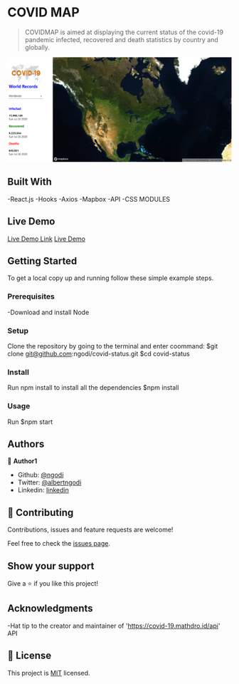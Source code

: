 # COVID MAP

> COVIDMAP is aimed at displaying the current status of the covid-19 pandemic infected, recovered and death statistics by country and globally.

![screenshot](./screenshot.png)


## Built With

-React.js
-Hooks
-Axios
-Mapbox
-API
-CSS MODULES

## Live Demo

[Live Demo Link](admiring-beaver-9b2ce5.netlify.app)
[Live Demo](admiring-beaver-9b2ce5.netlify.app)


## Getting Started

To get a local copy up and running follow these simple example steps.

### Prerequisites
-Download and install Node
### Setup
Clone the repository by going to the terminal and enter coommand:
$git clone git@github.com:ngodi/covid-status.git
$cd covid-status
### Install
Run npm install to install all the dependencies
$npm install
### Usage
Run $npm start
## Authors

👤 **Author1**

- Github: [@ngodi](https://github.com/ngodi)
- Twitter: [@albertngodi](https://twitter.com/albertngodi)
- Linkedin: [linkedin](https://linkedin.com/albertngodi)


## 🤝 Contributing

Contributions, issues and feature requests are welcome!

Feel free to check the [issues page](issues/).

## Show your support

Give a ⭐️ if you like this project!

## Acknowledgments

-Hat tip to the creator and maintainer of 'https://covid-19.mathdro.id/api' API

## 📝 License

This project is [MIT](lic.url) licensed.
